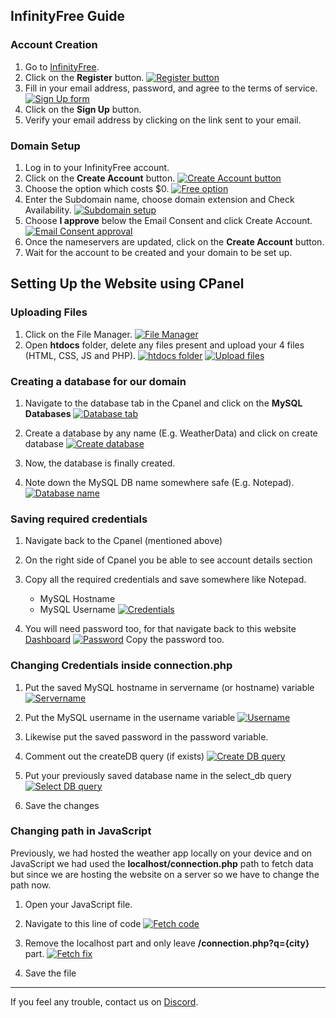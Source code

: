 
## InfinityFree Guide

### Account Creation

1. Go to [InfinityFree](https://www.infinityfree.com/).
2. Click on the **Register** button.
   [![Register button](images/register.png)](images/register.png)
3. Fill in your email address, password, and agree to the terms of service.
   [![Sign Up form](images/signup_form.png)](images/signup_form.png)
4. Click on the **Sign Up** button.
5. Verify your email address by clicking on the link sent to your email.

### Domain Setup

1. Log in to your InfinityFree account.
2. Click on the **Create Account** button.
   [![Create Account button](images/create_account.png)](images/create_account.png)
3. Choose the option which costs $0.
   [![Free option](images/free_option.png)](images/free_option.png)
4. Enter the Subdomain name, choose domain extension and Check Availability.
   [![Subdomain setup](images/subdomain_setup.png)](images/subdomain_setup.png)
5. Choose **I approve** below the Email Consent and click Create Account.
   [![Email Consent approval](images/email_consent.png)](images/email_consent.png)
6. Once the nameservers are updated, click on the **Create Account** button.
7. Wait for the account to be created and your domain to be set up.

## Setting Up the Website using CPanel

### Uploading Files

1. Click on the File Manager.
   [![File Manager](images/dashboard.png)](images/dashboard.png)
2. Open **htdocs** folder, delete any files present and upload your 4 files (HTML, CSS, JS and PHP).
   [![htdocs folder](images/htdocs_folder.png)](images/htdocs_folder.png)
   [![Upload files](images/upload_files.png)](images/upload_files.png)

### Creating a database for our domain

1. Navigate to the database tab in the Cpanel and click on the **MySQL Databases**
   [![Database tab](images/database.png)](images/database.png)

2. Create a database by any name (E.g. WeatherData) and click on create database
   [![Create database](images/create-db.png)](images/create-db.png)

3. Now, the database is finally created.

4. Note down the MySQL DB name somewhere safe (E.g. Notepad).
   [![Database name](images/dbname.png)](images/dbname.png)


### Saving required credentials

1. Navigate back to the Cpanel (mentioned above)

2. On the right side of Cpanel you be able to see account details section

3. Copy all the required credentials and save somewhere like Notepad.
   - MySQL Hostname
   - MySQL Username
   [![Credentials](images/credentials.png)](images/credentials.png)

4. You will need password too, for that navigate back to this website [Dashboard](https://dash.infinityfree.com/accounts/)
   [![Password](images/password.png)](images/password.png)
   Copy the password too.

### Changing Credentials inside connection.php

1. Put the saved MySQL hostname in servername (or hostname) variable
   [![Servername](images/servername.png)](images/servername.png)

2. Put the MySQL username in the username variable
   [![Username](images/username.png)](images/username.png)

3. Likewise put the saved password in the password variable.

4. Comment out the createDB query (if exists)
   [![Create DB query](images/create-db-query.png)](images/create-db-query.png)

5. Put your previously saved database name in the select_db query
   [![Select DB query](images/select-db-query.png)](images/select-db-query.png)

6. Save the changes

### Changing path in JavaScript

Previously, we had hosted the weather app locally on your device and on JavaScript we had used the **localhost/connection.php** path to fetch data but since we are hosting the website on a server so we have to change the path now.

1. Open your JavaScript file.

2. Navigate to this line of code
   [![Fetch code](images/fetch.png)](images/fetch.png)

3. Remove the localhost part and only leave **/connection.php?q={city}** part.
   [![Fetch fix](images/fetchfix.png)](images/fetchfix.png)

4. Save the file

---

If you feel any trouble, contact us on [Discord](https://dsc.gg/devsphere).